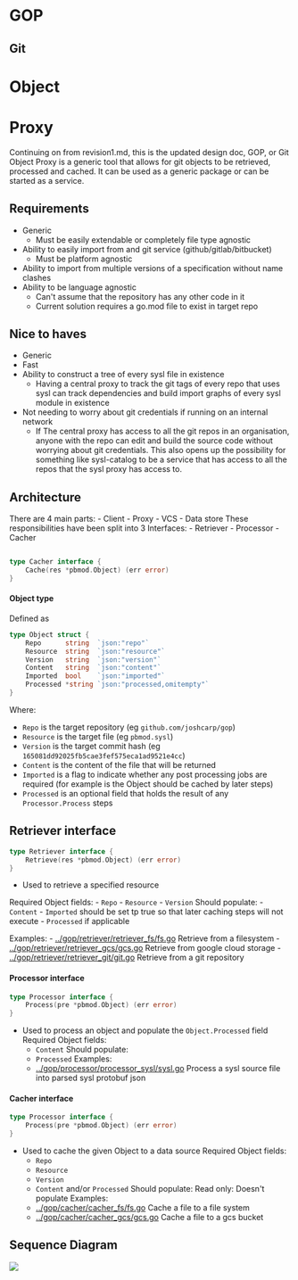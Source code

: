 # GOP
## Git
# Object
# Proxy

Continuing on from revision1.md, this is the updated design doc, 
GOP, or Git Object Proxy is a generic tool that allows for git objects to be retrieved, processed and cached. It can be used as a generic package or can be started as a service.

## Requirements
- Generic
    - Must be easily extendable or completely file type agnostic
- Ability to easily import from and git service (github/gitlab/bitbucket)
    - Must be platform agnostic
- Ability to import from multiple versions of a specification without name clashes
- Ability to be language agnostic
    - Can't assume that the repository has any other code in it
    - Current solution requires a go.mod file to exist in target repo

## Nice to haves
- Generic 
- Fast
- Ability to construct a tree of every sysl file in existence
    - Having a central proxy to track the git tags of every repo that uses sysl can track dependencies and build import graphs of every sysl module in existence
- Not needing to worry about git credentials if running on an internal network
    - If The central proxy has access to all the git repos in an organisation, anyone with the repo can edit and build the source code without worrying about git credentials. This also opens up the possibility for something like sysl-catalog to be a service that has access to all the repos that the sysl proxy has access to.

## Architecture
There are 4 main parts:
    - Client
    - Proxy
    - VCS
    - Data store
These responsibilities have been split into 3 Interfaces:
    - Retriever
    - Processor
    - Cacher
```go

type Cacher interface {
	Cache(res *pbmod.Object) (err error)
}
```
#### Object type
Defined as 
```go 
type Object struct {
	Repo      string  `json:"repo"`
	Resource  string  `json:"resource"`
	Version   string  `json:"version"`
	Content   string  `json:"content"`
	Imported  bool    `json:"imported"`
	Processed *string `json:"processed,omitempty"`
}
```
Where:
 - `Repo` is the target repository (eg `github.com/joshcarp/gop`)
 - `Resource` is the target file (eg `pbmod.sysl`)
 - `Version` is the target commit hash (eg `165081dd92025fb5cae3fef575eca1ad9521e4cc`)
 - `Content` is the content of the file that will be returned
 - `Imported` is a flag to indicate whether any post processing jobs are required (for example is the Object should be cached by later steps)
 - `Processed` is an optional field that holds the result of any `Processor.Process` steps


## Retriever interface
```go
type Retriever interface {
	Retrieve(res *pbmod.Object) (err error)
}
```
- Used to retrieve a specified resource
 
Required Object fields:
    - `Repo`
    - `Resource`
    - `Version`
Should populate:
    - `Content`
    - `Imported` should be set tp true so that later caching steps will not execute
    - `Processed` if applicable 
    
Examples:
    - [../gop/retriever/retriever_fs/fs.go](../gop/retriever/retriever_fs/fs.go) Retrieve from a filesystem
    - [../gop/retriever/retriever_gcs/gcs.go](../gop/retriever/retriever_gcs/gcs.go) Retrieve from google cloud storage
    - [../gop/retriever/retriever_git/git.go](../gop/retriever/retriever_git/git.go) Retrieve from a git repository

#### Processor interface
```go
type Processor interface {
	Process(pre *pbmod.Object) (err error)
}
```
- Used to process an object and populate the `Object.Processed` field
Required Object fields:
    - `Content`
Should populate:
    - `Processed`
Examples:
    - [../gop/processor/processor_sysl/sysl.go](../gop/processor/processor_sysl/sysl.go) Process a sysl source file into parsed sysl protobuf json  

#### Cacher interface
```go
type Processor interface {
	Process(pre *pbmod.Object) (err error)
}
```
- Used to cache the given Object to a data source
Required Object fields:
    - `Repo`
    - `Resource`
    - `Version`
    - `Content` and/or `Processed` 
Should populate: Read only: Doesn't populate
Examples:
    - [../gop/cacher/cacher_fs/fs.go](../gop/cacher/cacher_fs/fs.go) Cache a file to a file system
    - [../gop/cacher/cacher_gcs/gcs.go](../gop/cacher/cacher_gcs/gcs.go) Cache a file to a gcs bucket

## Sequence Diagram

<img src="https://www.plantuml.com/plantuml/png/dP51JuGm48Nl_8evOWBbJdH3ieddZVu2B4yabivcMiZwxqqfAhYOu9wObkatyzwhdA_53xr9ZgQ3zPGVw2Hy-IZf2LuwZ13rLQNJdun6xPJclc1f2y6PYzVEGE7Ygn5oboIryQHh_OOc8QB82-1dpmBP9BTEgvT1lyDVupDQydzEwYoiuHoQE9U8vX4B5G8_YDr5M2yR_VW_8BvR4ex12b7J9sMd7br6QyTW7AZdPZ0WorlcvOTWIqdQiCMLGulE-poFdT_tCGrBywhJtKffBCe_HD43dUAPHSrLkbu_q60tmwPVybljvfptfXh0iwT1MunrNnotH571DaDlFW40">
